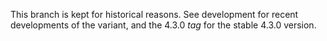 This branch is kept for historical reasons. See development for recent
developments of the variant, and the 4.3.0 *tag* for the stable 4.3.0
version.